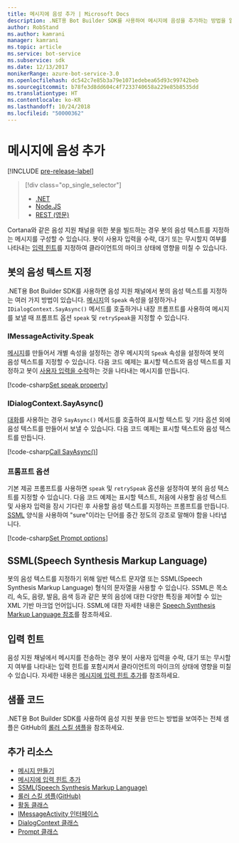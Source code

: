 ```yaml
---
title: 메시지에 음성 추가 | Microsoft Docs
description: .NET용 Bot Builder SDK를 사용하여 메시지에 음성을 추가하는 방법을 알아봅니다.
author: RobStand
ms.author: kamrani
manager: kamrani
ms.topic: article
ms.service: bot-service
ms.subservice: sdk
ms.date: 12/13/2017
monikerRange: azure-bot-service-3.0
ms.openlocfilehash: dc542c7e85b3a79e1071edebea65d93c99742beb
ms.sourcegitcommit: b78fe3d8dd604c4f7233740658a229e85b8535dd
ms.translationtype: HT
ms.contentlocale: ko-KR
ms.lasthandoff: 10/24/2018
ms.locfileid: "50000362"
---
```

# <a name="add-speech-to-messages"></a>메시지에 음성 추가

[!INCLUDE [pre-release-label](../includes/pre-release-label-v3.md)]

> [!div class="op_single_selector"]
> - [.NET](../dotnet/bot-builder-dotnet-text-to-speech.md)
> - [Node.JS](../nodejs/bot-builder-nodejs-text-to-speech.md)
> - [REST (영문)](../rest-api/bot-framework-rest-connector-text-to-speech.md)

Cortana와 같은 음성 지원 채널을 위한 봇을 빌드하는 경우 봇의 음성 텍스트를 지정하는 메시지를 구성할 수 있습니다. 봇이 사용자 입력을 수락, 대기 또는 무시할지 여부를 나타내는 [입력 힌트](bot-builder-dotnet-add-input-hints.md)를 지정하여 클라이언트의 마이크 상태에 영향을 미칠 수 있습니다.

## <a name="specify-text-to-be-spoken-by-your-bot"></a>봇의 음성 텍스트 지정

.NET용 Bot Builder SDK를 사용하면 음성 지원 채널에서 봇의 음성 텍스트를 지정하는 여러 가지 방법이 있습니다. [메시지][IMessageActivity]의 `Speak` 속성을 설정하거나 `IDialogContext.SayAsync()` 메서드를 호출하거나 내장 프롬프트를 사용하여 메시지를 보낼 때 프롬프트 옵션 `speak` 및 `retrySpeak`을 지정할 수 있습니다.

### <a id="message-speak"></a> IMessageActivity.Speak

[메시지][IMessageActivity]를 만들어서 개별 속성을 설정하는 경우 메시지의 `Speak` 속성을 설정하여 봇의 음성 텍스트를 지정할 수 있습니다. 다음 코드 예제는 표시할 텍스트와 음성 텍스트를 지정하고 봇이 [사용자 입력을 수락](bot-builder-dotnet-add-input-hints.md)하는 것을 나타내는 메시지를 만듭니다.

[!code-csharp[Set speak property](../includes/code/dotnet-text-to-speech.cs#Speak1)]

### <a id="say-async"></a> IDialogContext.SayAsync()

[대화](bot-builder-dotnet-dialogs.md)를 사용하는 경우 `SayAsync()` 메서드를 호출하여 표시할 텍스트 및 기타 옵션 외에 음성 텍스트를 만들어서 보낼 수 있습니다. 다음 코드 예제는 표시할 텍스트와 음성 텍스트를 만듭니다.

[!code-csharp[Call SayAsync()](../includes/code/dotnet-text-to-speech.cs#Speak2)]

### <a id="prompt-options"></a> 프롬프트 옵션

기본 제공 프롬프트를 사용하면 `speak` 및 `retrySpeak` 옵션을 설정하여 봇의 음성 텍스트를 지정할 수 있습니다. 다음 코드 예제는 표시할 텍스트, 처음에 사용할 음성 텍스트 및 사용자 입력을 잠시 기다린 후 사용할 음성 텍스트를 지정하는 프롬프트를 만듭니다. [SSML](#ssml) 양식을 사용하여 "sure"이라는 단어를 중간 정도의 강조로 말해야 함을 나타냅니다.

[!code-csharp[Set Prompt options](../includes/code/dotnet-text-to-speech.cs#Speak3)]

## <a id="ssml"></a>SSML(Speech Synthesis Markup Language)

봇의 음성 텍스트를 지정하기 위해 일반 텍스트 문자열 또는 SSML(Speech Synthesis Markup Language) 형식의 문자열을 사용할 수 있습니다. SSML은 목소리, 속도, 음량, 발음, 음색 등과 같은 봇의 음성에 대한 다양한 특징을 제어할 수 있는 XML 기반 마크업 언어입니다. SSML에 대한 자세한 내용은 <a href="https://msdn.microsoft.com/en-us/library/hh378377(v=office.14).aspx" target="_blank">Speech Synthesis Markup Language 참조</a>를 참조하세요.

## <a name="input-hints"></a>입력 힌트

음성 지원 채널에서 메시지를 전송하는 경우 봇이 사용자 입력을 수락, 대기 또는 무시할지 여부를 나타내는 입력 힌트를 포함시켜서 클라이언트의 마이크의 상태에 영향을 미칠 수 있습니다. 자세한 내용은 [메시지에 입력 힌트 추가](bot-builder-dotnet-add-input-hints.md)를 참조하세요.

## <a name="sample-code"></a>샘플 코드 

.NET용 Bot Builder SDK를 사용하여 음성 지원 봇을 만드는 방법을 보여주는 전체 샘플은 GitHub의 <a href="https://github.com/Microsoft/BotBuilder-Samples/tree/v3-sdk-samples/CSharp" target="_blank">롤러 스킬 샘플</a>을 참조하세요.

## <a name="additional-resources"></a>추가 리소스

- [메시지 만들기](bot-builder-dotnet-create-messages.md)
- [메시지에 입력 힌트 추가](bot-builder-dotnet-add-input-hints.md)
- <a href="https://msdn.microsoft.com/en-us/library/hh378377(v=office.14).aspx" target="_blank">SSML(Speech Synthesis Markup Language)</a>
- <a href="https://github.com/Microsoft/BotBuilder-Samples/tree/master/CSharp/demo-RollerSkill" target="_blank">롤러 스킬 샘플(GitHub)</a>
- <a href="https://docs.botframework.com/en-us/csharp/builder/sdkreference/dc/d2f/class_microsoft_1_1_bot_1_1_connector_1_1_activity.html" target="_blank">활동 클래스</a>
- <a href="/dotnet/api/microsoft.bot.connector.imessageactivity" target="_blank">IMessageActivity 인터페이스</a>
- <a href="/dotnet/api/microsoft.bot.builder.dialogs.internals.dialogcontext" target="_blank">DialogContext 클래스</a>
- <a href="/dotnet/api/microsoft.bot.builder.dialogs.internals.prompt-2" target="_blank">Prompt 클래스</a>

[IMessageActivity]: /dotnet/api/microsoft.bot.connector.imessageactivity

